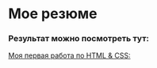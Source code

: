 # Мое резюме

### Результат можно посмотреть тут:

[Моя первая работа по HTML & CSS:](https://arkbriz.github.io/resume/)

